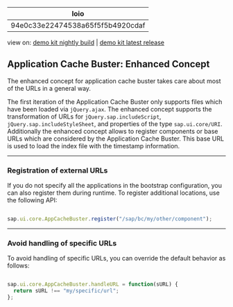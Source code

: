 <!-- loio94e0c33e22474538a65f5f5b4920cdaf -->

| loio |
| -----|
| 94e0c33e22474538a65f5f5b4920cdaf |

<div id="loio">

view on: [demo kit nightly build](https://openui5nightly.hana.ondemand.com/#/topic/94e0c33e22474538a65f5f5b4920cdaf) | [demo kit latest release](https://openui5.hana.ondemand.com/#/topic/94e0c33e22474538a65f5f5b4920cdaf)</div>

## Application Cache Buster: Enhanced Concept

The enhanced concept for application cache buster takes care about most of the URLs in a general way.

The first iteration of the Application Cache Buster only supports files which have been loaded via `jQuery.ajax`. The enhanced concept supports the transformation of URLs for `jQuery.sap.includeScript`, `jQuery.sap.includeStyleSheet`, and properties of the type `sap.ui.core/URI`. Additionally the enhanced concept allows to register components or base URLs which are considered by the Application Cache Buster. This base URL is used to load the index file with the timestamp information.

***

<a name="loio94e0c33e22474538a65f5f5b4920cdaf__section_N10028_N10011_N10001"/>

### Registration of external URLs

If you do not specify all the applications in the bootstrap configuration, you can also register them during runtime. To register additional locations, use the following API:

``` js

sap.ui.core.AppCacheBuster.register("/sap/bc/my/other/component");
```

***

<a name="loio94e0c33e22474538a65f5f5b4920cdaf__section_N1003A_N10011_N10001"/>

### Avoid handling of specific URLs

To avoid handling of specific URLs, you can override the default behavior as follows:

``` js

sap.ui.core.AppCacheBuster.handleURL = function(sURL) {
  return sURL !== "my/specific/url";
};
```

